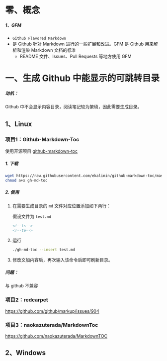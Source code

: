 # 零、概念

##### 1、GFM

- `Github Flavored Markdown`
- 是 Github 针对 Markdown 进行的一些扩展和改进。GFM 是 Github 用来解析和渲染 Markdown 文档的标准
  - README 文件、Issues、Pull Requests 等地方使用 GFM

# 一、生成 Github 中能显示的可跳转目录

##### 动机：

Github 中不会显示内容目录，阅读笔记较为繁琐，因此需要生成目录。

## **1、Linux**

### 项目1：Github-Markdown-Toc

使用开源项目 [github-markdown-toc](https://github.com/ekalinin/github-markdown-toc.git)

##### 1. 下载

```bash
wget https://raw.githubusercontent.com/ekalinin/github-markdown-toc/master/gh-md-toc
chmod a+x gh-md-toc
```

##### 2. 使用

1. 在需要生成目录的 `md` 文件对应位置添加如下两行：

   假设文件为 `test.md`

   ```markdown
   <!--ts-->
   <!--te-->
   ```

2. 运行

   ```bash
   ./gh-md-toc --insert test.md
   ```

3. 修改文加内容后，再次输入该命令后即可刷新目录。

##### 问题：

与 github 不兼容

### 项目2：redcarpet

https://github.com/github/markup/issues/904



### 项目3：naokazuterada/MarkdownToc

https://github.com/naokazuterada/MarkdownTOC

## **2、Windows**

